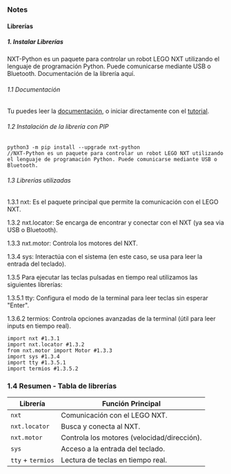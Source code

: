 ### Notes
#### Librerías

##### 1. Instalar Librerías
NXT-Python es un paquete para controlar un robot LEGO NXT utilizando el lenguaje de programación Python. Puede comunicarse mediante USB o Bluetooth.
Documentación de la librería aquí.
###### 1.1 Documentación

Tu puedes leer la [documentación][], o iniciar directamente con el [tutorial][].

[documentación]: https://ni.srht.site/nxt-python/latest/
[tutorial]: https://ni.srht.site/nxt-python/latest/handbook/tutorial.html

###### 1.2 Instalación de la librería con PIP
```
python3 -m pip install --upgrade nxt-python 
//NXT-Python es un paquete para controlar un robot LEGO NXT utilizando el lenguaje de programación Python. Puede comunicarse mediante USB o Bluetooth.
```
###### 1.3 Librerías utilizadas
1.3.1 nxt: Es el paquete principal que permite la comunicación con el LEGO NXT.

1.3.2 nxt.locator: Se encarga de encontrar y conectar con el NXT (ya sea via USB o Bluetooth).

1.3.3 nxt.motor: Controla los motores del NXT.

1.3.4 sys: Interactúa con el sistema (en este caso, se usa para leer la entrada del teclado).

1.3.5 Para ejecutar las teclas pulsadas en tiempo real utilizamos las siguientes librerías:

1.3.5.1 tty: Configura el modo de la terminal para leer teclas sin esperar "Enter".

1.3.6.2 termios: Controla opciones avanzadas de la terminal (útil para leer inputs en tiempo real).
```
import nxt #1.3.1
import nxt.locator #1.3.2 
from nxt.motor import Motor #1.3.3
import sys #1.3.4
import tty #1.3.5.1
import termios #1.3.5.2
```
### 1.4 Resumen - Tabla de librerías

| Librería       | Función Principal                          |
|----------------|--------------------------------------------|
| `nxt`          | Comunicación con el LEGO NXT.              |
| `nxt.locator`  | Busca y conecta al NXT.                    |
| `nxt.motor`    | Controla los motores (velocidad/dirección).|
| `sys`          | Acceso a la entrada del teclado.           |
| `tty` + `termios` | Lectura de teclas en tiempo real.        |


